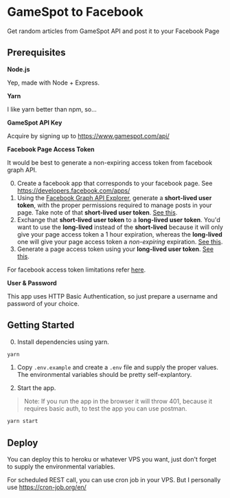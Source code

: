 # GameSpot to Facebook

Get random articles from GameSpot API and post it to your Facebook Page

## Prerequisites

**Node.js**

Yep, made with Node + Express.

**Yarn**

I like yarn better than npm, so...

**GameSpot API Key**

Acquire by signing up to https://www.gamespot.com/api/

**Facebook Page Access Token**

It would be best to generate a non-expiring access token from facebook graph API.

0. Create a facebook app that corresponds to your facebook page. See https://developers.facebook.com/apps/
1. Using the [Facebook Graph API Explorer](https://developers.facebook.com/tools/explorer/), generate a **short-lived user token**, with the proper permissions required to manage posts in your page. Take note of that **short-lived user token**. [See this](https://developers.facebook.com/docs/pages/access-tokens#get-a-short-lived-user-access-token).
2. Exchange that **short-lived user token** to a **long-lived user token**. You'd want to use the **long-lived** instead of the **short-lived** because it will only give your page access token a 1 hour expiration, whereas the **long-lived** one will give your page access token a *non-expiring* expiration. [See this](https://developers.facebook.com/docs/pages/access-tokens#get-a-long-lived-user-access-token).
3. Generate a page access token using your **long-lived user token**. [See this](https://developers.facebook.com/docs/pages/access-tokens#get-a-page-access-token).

For facebook access token limitations refer [here](https://developers.facebook.com/docs/pages/access-tokens#limitations).

**User & Password**

This app uses HTTP Basic Authentication, so just prepare a username and password of your choice.

## Getting Started

0. Install dependencies using yarn. 

```bash
yarn
```

1. Copy `.env.example` and create a `.env` file and supply the proper values. The environmental variables should be pretty self-explantory.


2. Start the app.

> Note: If you run the app in the browser it will throw 401, because it requires basic auth, to test the app you can use postman.

```bash
yarn start
```

## Deploy

You can deploy this to heroku or whatever VPS you want, just don't forget to supply the environmental variables.

For scheduled REST call, you can use cron job in your VPS. But I personally use https://cron-job.org/en/